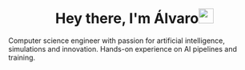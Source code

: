 <h1 align="center">Hey there, I'm Álvaro<img src="https://raw.githubusercontent.com/MartinHeinz/MartinHeinz/master/wave.gif" width="30px"></h1>

Computer science engineer with passion for artificial intelligence, simulations and innovation. Hands-on experience on AI pipelines and training.
<!--
**AlvarezIglesias/AlvarezIglesias** is a ✨ _special_ ✨ repository because its `README.md` (this file) appears on your GitHub profile.

Here are some ideas to get you started:

- 🔭 I’m currently working on ...
- 🌱 I’m currently learning ...
- 👯 I’m looking to collaborate on ...
- 🤔 I’m looking for help with ...
- 💬 Ask me about ...
- 📫 How to reach me: ...
- 😄 Pronouns: ...
- ⚡ Fun fact: ...
-->
